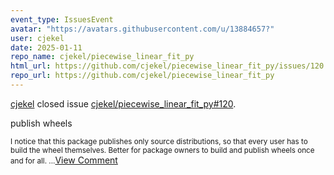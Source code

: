 ```yaml
---
event_type: IssuesEvent
avatar: "https://avatars.githubusercontent.com/u/13884657?"
user: cjekel
date: 2025-01-11
repo_name: cjekel/piecewise_linear_fit_py
html_url: https://github.com/cjekel/piecewise_linear_fit_py/issues/120
repo_url: https://github.com/cjekel/piecewise_linear_fit_py
---
```


<a href='https://github.com/cjekel' target='_blank'>cjekel</a> closed issue <a href='https://github.com/cjekel/piecewise_linear_fit_py/issues/120' target='_blank'>cjekel/piecewise_linear_fit_py#120</a>.

<p>publish wheels</p><small>I notice that this package publishes only source distributions, so that every user has to build the wheel themselves. Better for package owners to build and publish wheels once and for all....</small><a href='https://github.com/cjekel/piecewise_linear_fit_py/issues/120' target='_blank'>View Comment</a>